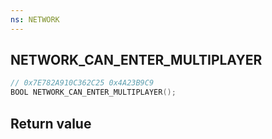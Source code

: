 ```yaml
---
ns: NETWORK
---
```

## NETWORK_CAN_ENTER_MULTIPLAYER

```c
// 0x7E782A910C362C25 0x4A23B9C9
BOOL NETWORK_CAN_ENTER_MULTIPLAYER();
```


## Return value
